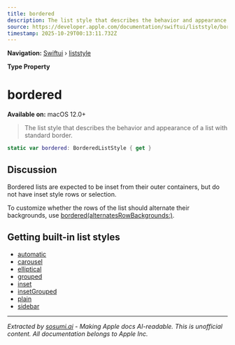 ```yaml
---
title: bordered
description: The list style that describes the behavior and appearance of a list with standard border.
source: https://developer.apple.com/documentation/swiftui/liststyle/bordered
timestamp: 2025-10-29T00:13:11.732Z
---
```


**Navigation:** [Swiftui](/documentation/swiftui) › [liststyle](/documentation/swiftui/liststyle)

**Type Property**

# bordered

**Available on:** macOS 12.0+

> The list style that describes the behavior and appearance of a list with standard border.

```swift
static var bordered: BorderedListStyle { get }
```

## Discussion

Bordered lists are expected to be inset from their outer containers, but do not have inset style rows or selection.

To customize whether the rows of the list should alternate their backgrounds, use [bordered(alternatesRowBackgrounds:)](/documentation/swiftui/liststyle/bordered(alternatesrowbackgrounds:)).

## Getting built-in list styles

- [automatic](/documentation/swiftui/liststyle/automatic)
- [carousel](/documentation/swiftui/liststyle/carousel)
- [elliptical](/documentation/swiftui/liststyle/elliptical)
- [grouped](/documentation/swiftui/liststyle/grouped)
- [inset](/documentation/swiftui/liststyle/inset)
- [insetGrouped](/documentation/swiftui/liststyle/insetgrouped)
- [plain](/documentation/swiftui/liststyle/plain)
- [sidebar](/documentation/swiftui/liststyle/sidebar)

---

*Extracted by [sosumi.ai](https://sosumi.ai) - Making Apple docs AI-readable.*
*This is unofficial content. All documentation belongs to Apple Inc.*
